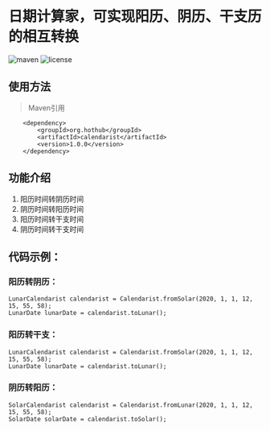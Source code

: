# 日期计算家，可实现阳历、阴历、干支历的相互转换


![maven](https://img.shields.io/maven-central/v/org.hothub/requestclient.svg)
![license](https://img.shields.io/github/license/opprime/requestclient.svg)


## 使用方法
>Maven引用
```
    <dependency>
        <groupId>org.hothub</groupId>
        <artifactId>calendarist</artifactId>
        <version>1.0.0</version>
    </dependency>
```

## 功能介绍
1. 阳历时间转阴历时间
2. 阴历时间转阳历时间
3. 阳历时间转干支时间
4. 阴历时间转干支时间

## 代码示例：

### 阳历转阴历：
```
LunarCalendarist calendarist = Calendarist.fromSolar(2020, 1, 1, 12, 15, 55, 58);
LunarDate lunarDate = calendarist.toLunar();
```

### 阳历转干支：
```
LunarCalendarist calendarist = Calendarist.fromSolar(2020, 1, 1, 12, 15, 55, 58);
LunarDate lunarDate = calendarist.toLunar();
```

### 阴历转阳历：
```
SolarCalendarist calendarist = Calendarist.fromLunar(2020, 1, 1, 12, 15, 55, 58);
SolarDate solarDate = calendarist.toSolar();
```
